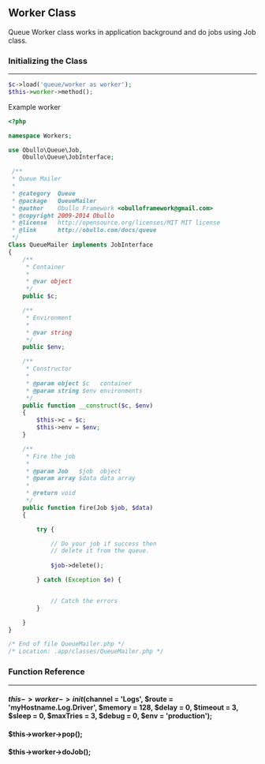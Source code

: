 
## Worker Class

Queue Worker class works in application background and do jobs using Job class.

### Initializing the Class

------

```php
$c->load('queue/worker as worker');
$this->worker->method();
```

Example worker

```php
<?php

namespace Workers;

use Obullo\Queue\Job,
    Obullo\Queue\JobInterface;

 /**
 * Queue Mailer
 *
 * @category  Queue
 * @package   QueueMailer
 * @author    Obullo Framework <obulloframework@gmail.com>
 * @copyright 2009-2014 Obullo
 * @license   http://opensource.org/licenses/MIT MIT license
 * @link      http://obullo.com/docs/queue
 */
Class QueueMailer implements JobInterface
{
    /**
     * Container
     * 
     * @var object
     */
    public $c;

    /**
     * Environment
     * 
     * @var string
     */
    public $env;

    /**
     * Constructor
     * 
     * @param object $c   container
     * @param string $env environments
     */
    public function __construct($c, $env)
    {
        $this->c = $c;
        $this->env = $env;
    }

    /**
     * Fire the job
     * 
     * @param Job   $job  object
     * @param array $data data array
     * 
     * @return void
     */
    public function fire(Job $job, $data)
    {

    	try {

    		// Do your job if success then 
    		// delete it from the queue.
    		
    		$job->delete();

    	} catch (Exception $e) {


    		// Catch the errors
    	}

    }
}

/* End of file QueueMailer.php */
/* Location: .app/classes/QueueMailer.php */
```

### Function Reference

------

#### $this->worker->init($channel = 'Logs', $route = 'myHostname.Log.Driver', $memory = 128, $delay = 0, $timeout = 3, $sleep = 0, $maxTries = 3, $debug = 0, $env = 'production');

#### $this->worker->pop();

#### $this->worker->doJob();